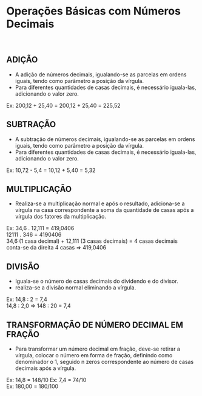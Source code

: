 # Operações Básicas com Números Decimais

<br>

## ADIÇÃO
* A adição de números decimais, igualando-se as parcelas em ordens iguais, tendo como parâmetro a posição da vírgula.
* Para diferentes quantidades de casas decimais, é necessário iguala-las, adicionando o valor zero.

Ex: 200,12 + 25,40 =  200,12 + 25,40 = 225,52

## SUBTRAÇÃO
* A subtração de números decimais, igualando-se as parcelas em ordens iguais, tendo como parâmetro a posição da vírgula.
* Para diferentes quantidades de casas decimais, é necessário iguala-las, adicionando o valor zero.

Ex: 10,72 - 5,4 =  10,12 + 5,40 = 5,32

## MULTIPLICAÇÃO
* Realiza-se a multiplicação normal e após o resultado, adiciona-se a vírgula na casa correspondente a soma da quantidade de casas após a vírgula dos fatores da multiplicação.

Ex: 34,6 . 12,111 = 419,0406  
12111 . 346 = 4190406     
34,6 (1 casa decimal) + 12,111 (3 casas decimais) = 4 casas decimais  
conta-se da direita 4 casas => 419,0406

## DIVISÃO
* Iguala-se o número de casas decimais do dividendo e do divisor.
* realiza-se a divisão normal eliminando a vírgula.

Ex: 14,8 : 2 = 7,4  
14,8 : 2,0 => 148 : 20 = 7,4

## TRANSFORMAÇÃO DE NÚMERO DECIMAL EM FRAÇÃO
* Para transformar um número decimal em fração, deve-se retirar a vírgula, colocar o número em forma de fração, definindo como denominador o 1, seguido n zeros correspondente ao número de casas decimais após a vírgula.

Ex: 14,8 = 148/10
Ex: 7,4 = 74/10   
Ex: 180,00 = 180/100  
